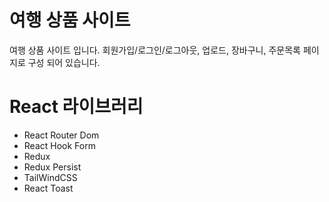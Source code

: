 # 여행 상품 사이트
여행 상품 사이트 입니다.
회원가입/로그인/로그아웃, 업로드, 장바구니, 주문목록 페이지로 구성 되어 있습니다.

# React 라이브러리
+ React Router Dom
+ React Hook Form
+ Redux
+ Redux Persist
+ TailWindCSS
+ React Toast
